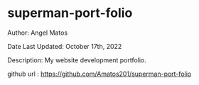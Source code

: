 # superman-port-folio

Author: Angel Matos

Date Last Updated: October 17th, 2022

Description: My website development portfolio.


github url : https://github.com/Amatos201/superman-port-folio
